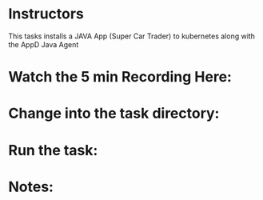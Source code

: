 Instructors
============

This tasks installs a JAVA App (Super Car Trader) to kubernetes along with the AppD Java Agent

Watch the 5 min Recording Here:
================================



Change into the task directory:
===============================


Run the task:
==============


Notes:
=======








